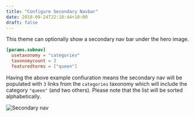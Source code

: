 ```yaml
---
title: "Configure Secondary Navbar"
date: 2018-09-24T22:10:44+10:00
draft: false
---
```


This theme can optionally show a secondary nav bar under the hero image. 

```toml
[params.subnav]
  usetaxonomy = "categories"
  taxonomycount = 3
  featuredterms = ["queen"]
```

Having the above example confiuration means the secondary nav will be populated with `3` links from the `categories` taxonomy which will include the category `"queen"` (and two others). Please note that the list will be sorted alphabetically. 

![Secondary nav](https://github.com/pointyfar/pointybubl/raw/master/images/screenshot-subnav.png)
